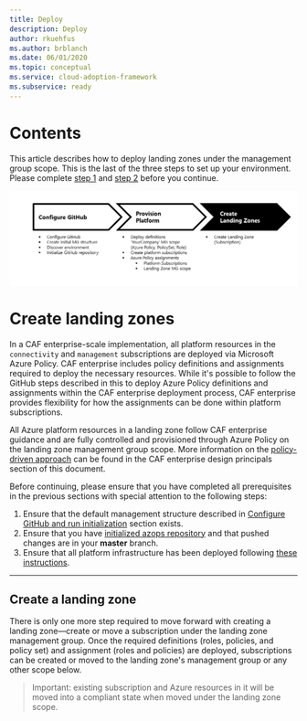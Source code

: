 ```yaml
---
title: Deploy
description: Deploy
author: rkuehfus
ms.author: brblanch
ms.date: 06/01/2020
ms.topic: conceptual
ms.service: cloud-adoption-framework
ms.subservice: ready
---
```


# Contents

This article describes how to deploy landing zones under the management group scope. This is the last of the three steps to set up your environment. Please complete [step 1](./Configure-run-initialization.md) and [step 2](./Deploy-lz.md) before you continue.

![Deploy your own environment process - step 3](./media/deploy-environment-step-3.png)

# Create landing zones

In a CAF enterprise-scale implementation, all platform resources in the `connectivity` and `management` subscriptions are deployed via Microsoft Azure Policy. CAF enterprise includes policy definitions and assignments required to deploy the necessary resources. While it's possible to follow the GitHub steps described in this to deploy Azure Policy definitions and assignments within the CAF enterprise deployment process, CAF enterprise provides flexibility for how the assignments can be done within platform subscriptions.

All Azure platform resources in a landing zone follow CAF enterprise guidance and are fully controlled and provisioned through Azure Policy on the landing zone management group scope. More information on the [policy-driven approach](./../Design-Principles.md) can be found in the CAF enterprise design principals section of this document.

Before continuing, please ensure that you have completed all prerequisites in the previous sections with special attention to the following steps:

1. Ensure that the default management structure described in [Configure GitHub and run initialization](./Configure-run-initialization.md) section exists.
2. Ensure that you have [initialized azops repository](./Configure-run-initialization.md) and that pushed changes are in your **master** branch.
3. Ensure that all platform infrastructure has been deployed following [these instructions](./Deploy-platform-infra.md).

---

## Create a landing zone

There is only one more step required to move forward with creating a landing zone—create or move a subscription under the landing zone management group. Once the required definitions (roles, policies, and policy set) and assignment (roles and policies) are deployed, subscriptions can be created or moved to the landing zone's management group or any other scope below.

> Important: existing subscription and Azure resources in it will be moved into a compliant state when moved under the landing zone scope.
